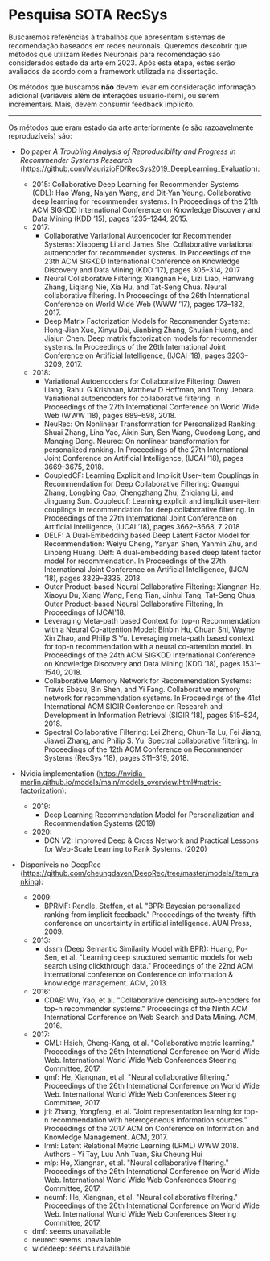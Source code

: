 # Pesquisa SOTA RecSys

Buscaremos referências à trabalhos que apresentam sistemas de recomendação baseados em redes neuronais.
Queremos descobrir que métodos que utilizam Redes Neuronais para recomendação são considerados estado da arte em 2023.
Após esta etapa, estes serão avaliados de acordo com a framework utilizada na dissertação.

Os métodos que buscamos **não** devem levar em consideração informação adicional (variáveis além de interações usuário-item), ou serem incrementais. Mais, devem consumir feedback implícito.

---

Os métodos que eram estado da arte anteriormente (e são razoavelmente reproduzíveis) são:

* Do paper *A Troubling Analysis of Reproducibility and Progress in Recommender Systems Research* (https://github.com/MaurizioFD/RecSys2019_DeepLearning_Evaluation):
    * 2015: Collaborative Deep Learning for Recommender Systems (CDL): Hao Wang, Naiyan Wang, and Dit-Yan Yeung. Collaborative deep learning for recommender systems. In Proceedings of the 21th ACM SIGKDD International Conference on Knowledge Discovery and Data Mining (KDD ’15), pages 1235–1244, 2015.
    * 2017:
        * Collaborative Variational Autoencoder for Recommender Systems: Xiaopeng Li and James She. Collaborative variational autoencoder for recommender systems. In Proceedings of the 23th ACM SIGKDD International Conference on Knowledge Discovery and Data Mining (KDD ’17), pages 305–314, 2017
        * Neural Collaborative Filtering: Xiangnan He, Lizi Liao, Hanwang Zhang, Liqiang Nie, Xia Hu, and Tat-Seng Chua. Neural collaborative filtering. In Proceedings of the 26th International Conference on World Wide Web (WWW ’17), pages 173–182, 2017.
        * Deep Matrix Factorization Models for Recommender Systems: Hong-Jian Xue, Xinyu Dai, Jianbing Zhang, Shujian Huang, and Jiajun Chen. Deep matrix factorization models for recommender systems. In Proceedings of the 26th International Joint Conference on Artificial Intelligence, (IJCAI ’18), pages 3203–3209, 2017.
    * 2018:
        * Variational Autoencoders for Collaborative Filtering: Dawen Liang, Rahul G Krishnan, Matthew D Hoffman, and Tony Jebara. Variational autoencoders for collaborative filtering. In Proceedings of the 27th International Conference on World Wide Web (WWW ’18), pages 689–698, 2018.
        * NeuRec: On Nonlinear Transformation for Personalized Ranking: Shuai Zhang, Lina Yao, Aixin Sun, Sen Wang, Guodong Long, and Manqing Dong. Neurec: On nonlinear transformation for personalized ranking. In Proceedings of the 27th International Joint Conference on Artificial Intelligence, (IJCAI ’18), pages 3669–3675, 2018.
        * CoupledCF: Learning Explicit and Implicit User-item Couplings in Recommendation for Deep Collaborative Filtering: Quangui Zhang, Longbing Cao, Chengzhang Zhu, Zhiqiang Li, and Jinguang Sun. Coupledcf: Learning explicit and implicit user-item couplings in recommendation for deep collaborative filtering. In Proceedings of the 27th International Joint Conference on Artificial Intelligence, (IJCAI ’18), pages 3662–3668, 7 2018
        * DELF: A Dual-Embedding based Deep Latent Factor Model for Recommendation: Weiyu Cheng, Yanyan Shen, Yanmin Zhu, and Linpeng Huang. Delf: A dual-embedding based deep latent factor model for recommendation. In Proceedings of the 27th International Joint Conference on Artificial Intelligence, (IJCAI ’18), pages 3329–3335, 2018.
        * Outer Product-based Neural Collaborative Filtering: Xiangnan He, Xiaoyu Du, Xiang Wang, Feng Tian, Jinhui Tang, Tat-Seng Chua, Outer Product-based Neural Collaborative Filtering, In Proceedings of IJCAI'18.
        * Leveraging Meta-path based Context for top-n Recommendation with a Neural Co-attention Model: Binbin Hu, Chuan Shi, Wayne Xin Zhao, and Philip S Yu. Leveraging meta-path based context for top-n recommendation with a neural co-attention model. In Proceedings of the 24th ACM SIGKDD International Conference on Knowledge Discovery and Data Mining (KDD ’18), pages 1531–1540, 2018.
        * Collaborative Memory Network for Recommendation Systems: Travis Ebesu, Bin Shen, and Yi Fang. Collaborative memory network for recommendation systems. In Proceedings of the 41st International ACM SIGIR Conference on Research and Development in Information Retrieval (SIGIR ’18), pages 515–524, 2018.
        * Spectral Collaborative Filtering: Lei Zheng, Chun-Ta Lu, Fei Jiang, Jiawei Zhang, and Philip S. Yu. Spectral collaborative filtering. In Proceedings of the 12th ACM Conference on Recommender Systems (RecSys ’18), pages 311–319, 2018.
        
* Nvidia implementation (https://nvidia-merlin.github.io/models/main/models_overview.html#matrix-factorization):
    * 2019:
        * Deep Learning Recommendation Model for Personalization and Recommendation Systems (2019)
    * 2020:
        * DCN V2: Improved Deep & Cross Network and Practical Lessons for Web-Scale Learning to Rank Systems. (2020)

* Disponíveis no DeepRec (https://github.com/cheungdaven/DeepRec/tree/master/models/item_ranking):
    * 2009:
        * BPRMF: Rendle, Steffen, et al. "BPR: Bayesian personalized ranking from implicit feedback." Proceedings of the twenty-fifth conference on uncertainty in artificial intelligence. AUAI Press, 2009.
    * 2013:
        * dssm (Deep Semantic Similarity Model with BPR): Huang, Po-Sen, et al. "Learning deep structured semantic models for web search using clickthrough data." Proceedings of the 22nd ACM international conference on Conference on information & knowledge management. ACM, 2013.
    * 2016:
        * CDAE: Wu, Yao, et al. "Collaborative denoising auto-encoders for top-n recommender systems." Proceedings of the Ninth ACM International Conference on Web Search and Data Mining. ACM, 2016.
    * 2017:
        * CML: Hsieh, Cheng-Kang, et al. "Collaborative metric learning." Proceedings of the 26th International Conference on World Wide Web. International World Wide Web Conferences Steering Committee, 2017.
        * gmf: He, Xiangnan, et al. "Neural collaborative filtering." Proceedings of the 26th International Conference on World Wide Web. International World Wide Web Conferences Steering Committee, 2017.
        * jrl: Zhang, Yongfeng, et al. "Joint representation learning for top-n recommendation with heterogeneous information sources." Proceedings of the 2017 ACM on Conference on Information and Knowledge Management. ACM, 2017.
        * lrml: Latent Relational Metric Learning (LRML) WWW 2018. Authors - Yi Tay, Luu Anh Tuan, Siu Cheung Hui
        * mlp: He, Xiangnan, et al. "Neural collaborative filtering." Proceedings of the 26th International Conference on World Wide Web. International World Wide Web Conferences Steering Committee, 2017.
        * neumf: He, Xiangnan, et al. "Neural collaborative filtering." Proceedings of the 26th International Conference on World Wide Web. International World Wide Web Conferences Steering Committee, 2017.
    * dmf: seems unavailable
    * neurec: seems unavailable
    * widedeep: seems unavailable
